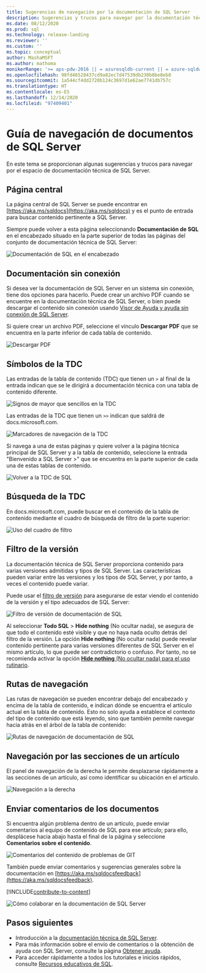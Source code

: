 ```yaml
---
title: Sugerencias de navegación por la documentación de SQL Server
description: Sugerencias y trucos para navegar por la documentación técnica de SQL Server, donde se explican aspectos como la página central, la tabla de contenido, el encabezado y cómo usar las rutas de navegación y cómo usar el filtro de versión.
ms.date: 08/12/2020
ms.prod: sql
ms.technology: release-landing
ms.reviewer: ''
ms.custom: ''
ms.topic: conceptual
author: MashaMSFT
ms.author: mathoma
monikerRange: '>= aps-pdw-2016 || = azuresqldb-current || = azure-sqldw-latest || >= sql-server-2016 || >= sql-server-linux-2017'
ms.openlocfilehash: 98fd46528437cd9a82ec7d47539db230b8be8eb8
ms.sourcegitcommit: 1a544cf4dd2720b124c3697d1e62ae7741db757c
ms.translationtype: HT
ms.contentlocale: es-ES
ms.lasthandoff: 12/14/2020
ms.locfileid: "97409401"
---
```

# <a name="sql-server-docs-navigation-guide"></a>Guía de navegación de documentos de SQL Server

En este tema se proporcionan algunas sugerencias y trucos para navegar por el espacio de documentación técnica de SQL Server.  

## <a name="hub-page"></a>Página central

La página central de SQL Server se puede encontrar en [https://aka.ms/sqldocs](https://aka.ms/sqldocs) y es el punto de entrada para buscar contenido pertinente a SQL Server.

Siempre puede volver a esta página seleccionando **Documentación de SQL** en el encabezado situado en la parte superior de todas las páginas del conjunto de documentación técnica de SQL Server: 

![Documentación de SQL en el encabezado](media/sql-server-docs-navigation-guide/sql-docs-in-header.png)

## <a name="offline-documentation"></a>Documentación sin conexión

Si desea ver la documentación de SQL Server en un sistema sin conexión, tiene dos opciones para hacerlo. Puede crear un archivo PDF cuando se encuentre en la documentación técnica de SQL Server, o bien puede descargar el contenido sin conexión usando [Visor de Ayuda y ayuda sin conexión de SQL Server](sql-server-help-installation.md). 

Si quiere crear un archivo PDF, seleccione el vínculo **Descargar PDF** que se encuentra en la parte inferior de cada tabla de contenido.


![Descargar PDF](media/sql-server-docs-navigation-guide/download-pdf.png)

## <a name="toc-symbols"></a>Símbolos de la TDC 

Las entradas de la tabla de contenido (TDC) que tienen un `>` al final de la entrada indican que se le dirigirá a documentación técnica con una tabla de contenido diferente. 

![Signos de mayor que sencillos en la TDC](media/sql-server-docs-navigation-guide/single-carrots-in-sql-docs-toc.png)

Las entradas de la TDC que tienen un `>>` indican que saldrá de docs.microsoft.com. 

![Marcadores de navegación de la TDC](media/sql-server-docs-navigation-guide/double-carrots-in-sql-docs-toc.png)

Si navega a una de estas páginas y quiere volver a la página técnica principal de SQL Server y a la tabla de contenido, seleccione la entrada "Bienvenido a SQL Server >" que se encuentra en la parte superior de cada una de estas tablas de contenido. 

![Volver a la TDC de SQL](media/sql-server-docs-navigation-guide/navigate-back-to-sql-toc.png)

## <a name="toc-search"></a>Búsqueda de la TDC 
En docs.microsoft.com, puede buscar en el contenido de la tabla de contenido mediante el cuadro de búsqueda de filtro de la parte superior: 

![Uso del cuadro de filtro](media/sql-server-docs-navigation-guide/sql-docs-toc-filter.gif)

## <a name="version-filter"></a>Filtro de la versión
La documentación técnica de SQL Server proporciona contenido para varias versiones admitidas y tipos de SQL Server. Las características pueden variar entre las versiones y los tipos de SQL Server, y por tanto, a veces el contenido puede variar. 

Puede usar el [filtro de versión](versioning-system-monikers-ui-sql-server.md) para asegurarse de estar viendo el contenido de la versión y el tipo adecuados de SQL Server: 

![Filtro de versión de documentación de SQL](media/sql-server-docs-navigation-guide/sql-docs-version-filter.gif)

Al seleccionar **Todo SQL** \> **Hide nothing** (No ocultar nada), se asegura de que todo el contenido esté visible y que no haya nada oculto detrás del filtro de la versión. La opción **Hide nothing** (No ocultar nada) puede revelar contenido pertinente para varias versiones diferentes de SQL Server en el mismo artículo, lo que puede ser contradictorio o confuso. Por tanto, no se recomienda activar la opción [**Hide nothing** (No ocultar nada) para el uso rutinario](versioning-system-monikers-ui-sql-server.md#anchor-allsql-hidenothing). 

## <a name="breadcrumbs"></a>Rutas de navegación

Las rutas de navegación se pueden encontrar debajo del encabezado y encima de la tabla de contenido, e indican dónde se encuentra el artículo actual en la tabla de contenido.  Esto no solo ayuda a establece el contexto del tipo de contenido que está leyendo, sino que también permite navegar hacia atrás en el árbol de la tabla de contenido:

![Rutas de navegación de documentación de SQL](media/sql-server-docs-navigation-guide/sql-docs-bread-crumbs.gif)

## <a name="article-section-navigation"></a>Navegación por las secciones de un artículo

El panel de navegación de la derecha le permite desplazarse rápidamente a las secciones de un artículo, así como identificar su ubicación en el artículo.  

![Navegación a la derecha](media/sql-server-docs-navigation-guide/sql-docs-right-hand-navigation.gif)


## <a name="submit-docs-feedback"></a>Enviar comentarios de los documentos

Si encuentra algún problema dentro de un artículo, puede enviar comentarios al equipo de contenido de SQL para ese artículo; para ello, desplácese hacia abajo hasta el final de la página y seleccione **Comentarios sobre el contenido**.

![Comentarios del contenido de problemas de GIT](media/sql-server-get-help/git-issues.png)

También puede enviar comentarios y sugerencias generales sobre la documentación en [https://aka.ms/sqldocsfeedback](https://aka.ms/sqldocsfeedback). 

[!INCLUDE[contribute-to-content](../includes/paragraph-content/contribute-to-content.md)]

![Cómo colaborar en la documentación de SQL Server](media/sql-server-docs-navigation-guide/edit-sql-docs.gif)

## <a name="next-steps"></a>Pasos siguientes

- Introducción a la [documentación técnica de SQL Server](index.yml).
- Para más información sobre el envío de comentarios o la obtención de ayuda con SQL Server, consulte la página [Obtener ayuda](sql-server-get-help.md). 
- Para acceder rápidamente a todos los tutoriales e inicios rápidos, consulte [Recursos educativos de SQL](../sql-server/educational-sql-resources.yml).
